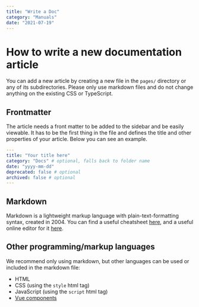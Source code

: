 ```yaml
---
title: "Write a Doc"
category: "Manuals"
date: "2021-07-19"
---
```


# How to write a new documentation article

You can add a new article by creating a new file in the `pages/` directory or any of its subdirectories.
Please only use markdown files and do not change anything on the existing CSS or TypeScript.

## Frontmatter

The article needs a front matter to be added to the sidebar and be easily viewable.
It has to be the first thing in the file and defines the title and other properties of your article.
Below you can see an example.

```yaml
---
title: "Your title here"
category: "Docs" # optional, falls back to folder name
date: "yyyy-mm-dd"
deprecated: false # optional
archived: false # optional
---
```

## Markdown

Markdown is a lightweight markup language with plain-text-formatting syntax, created in 2004. You can find a useful cheatsheet [here](https://github.com/adam-p/markdown-here/wiki/Markdown-Cheatsheet), and a useful online editor for it [here](https://markdownlivepreview.com/).

## Other programming/markup languages

We recommend only using markdown, but other languages can be used or included in the markdown file:

- HTML
- CSS (using the `style` html tag)
- JavaScript (using the `script` html tag)
- [Vue components](https://vitepress.dev/guide/using-vue)
